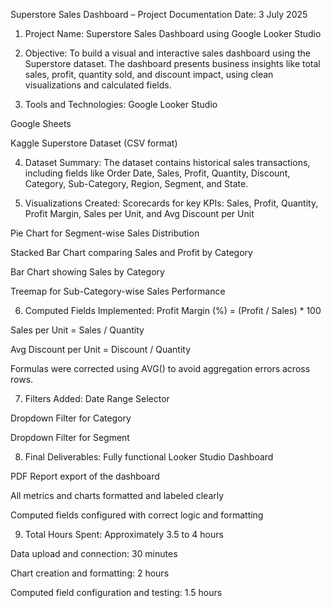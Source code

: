 Superstore Sales Dashboard – Project Documentation
Date:
3 July 2025

1. Project Name:
Superstore Sales Dashboard using Google Looker Studio

2. Objective:
To build a visual and interactive sales dashboard using the Superstore dataset. The dashboard presents business insights like total sales, profit, quantity sold, and discount impact, using clean visualizations and calculated fields.

3. Tools and Technologies:
Google Looker Studio

Google Sheets

Kaggle Superstore Dataset (CSV format)

4. Dataset Summary:
The dataset contains historical sales transactions, including fields like Order Date, Sales, Profit, Quantity, Discount, Category, Sub-Category, Region, Segment, and State.

5. Visualizations Created:
Scorecards for key KPIs: Sales, Profit, Quantity, Profit Margin, Sales per Unit, and Avg Discount per Unit

Pie Chart for Segment-wise Sales Distribution

Stacked Bar Chart comparing Sales and Profit by Category

Bar Chart showing Sales by Category

Treemap for Sub-Category-wise Sales Performance

6. Computed Fields Implemented:
Profit Margin (%) = (Profit / Sales) * 100

Sales per Unit = Sales / Quantity

Avg Discount per Unit = Discount / Quantity

Formulas were corrected using AVG() to avoid aggregation errors across rows.

7. Filters Added:
Date Range Selector

Dropdown Filter for Category

Dropdown Filter for Segment

8. Final Deliverables:
Fully functional Looker Studio Dashboard

PDF Report export of the dashboard

All metrics and charts formatted and labeled clearly

Computed fields configured with correct logic and formatting

9. Total Hours Spent:
Approximately 3.5 to 4 hours

Data upload and connection: 30 minutes

Chart creation and formatting: 2 hours

Computed field configuration and testing: 1.5 hours
